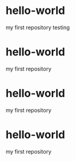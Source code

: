 # hello-world
my first repository
testing
# hello-world
my first repository
# hello-world
my first repository
# hello-world
my first repository
